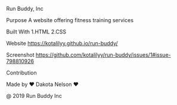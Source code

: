 Run Buddy, Inc

Purpose
A website offering fitness training services

Built With
1.HTML
2.CSS

Website
https://kotalilyy.github.io/run-buddy/

Screenshot 
https://github.com/kotalilyy/run-buddy/issues/1#issue-798810926

Contribution 

Made by ❤️ Dakota Nelson ❤️
 
@ 2019 Run Buddy Inc
